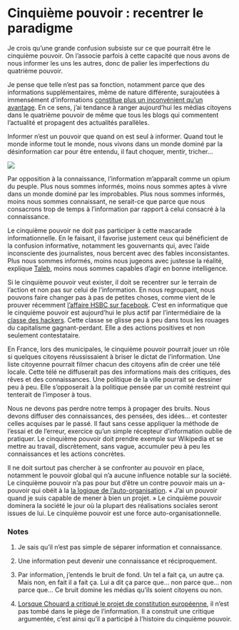 # Cinquième pouvoir : recentrer le paradigme

Je crois qu’une grande confusion subsiste sur ce que pourrait être le cinquième pouvoir. On l’associe parfois à cette capacité que nous avons de nous informer les uns les autres, donc de palier les imperfections du quatrième pouvoir.

Je pense que telle n’est pas sa fonction, notamment parce que des informations supplémentaires, même de nature différente, surajoutées à immensément d’informations [constitue plus un inconvénient qu’un avantage](https://tcrouzet.com/2007/08/31/information-egale-desinformation/). En ce sens, j’ai tendance à ranger aujourd’hui les médias citoyens dans le quatrième pouvoir de même que tous les blogs qui commentent l’actualité et propagent des actualités parallèles.

Informer n’est un pouvoir que quand on est seul à informer. Quand tout le monde informe tout le monde, nous vivons dans un monde dominé par la désinformation car pour être entendu, il faut choquer, mentir, tricher…

![](https://tcrouzet.com/images_tc/2007/10/pacco7.jpg)

Par opposition à la connaissance, l’information m’apparaît comme un opium du peuple. Plus nous sommes informés, moins nous sommes aptes à vivre dans un monde dominé par les improbables. Plus nous sommes informés, moins nous sommes connaissant, ne serait-ce que parce que nous consacrons trop de temps à l’information par rapport à celui consacré à la connaissance.

Le cinquième pouvoir ne doit pas participer à cette mascarade informationnelle. En le faisant, il favorise justement ceux qui bénéficient de la confusion informative, notamment les gouvernants qui, avec l’aide inconsciente des journalistes, nous bercent avec des fables inconsistantes. Plus nous sommes informés, moins nous jugeons avec justesse la réalité, explique [Taleb](https://tcrouzet.com/2007/09/03/conversation-avec-taleb/), moins nous sommes capables d’agir en bonne intelligence.

Si le cinquième pouvoir veut exister, il doit se recentrer sur le terrain de l’action et non pas sur celui de l’information. En nous regroupant, nous pouvons faire changer pas à pas de petites choses, comme vient de le prouver récemment [l’affaire HSBC sur facebook](https://tcrouzet.com/2007/09/05/les-blogs-ne-sont-pas-tout/). C’est en informatique que le cinquième pouvoir est aujourd’hui le plus actif par l’intermédiaire de la [classe des hackers](https://tcrouzet.com/2007/07/16/loin-d%e2%80%99etre-libre/). Cette classe se glisse peu à peu dans tous les rouages du capitalisme gagnant-perdant. Elle a des actions positives et non seulement contestataire.

En France, lors des municipales, le cinquième pouvoir pourrait jouer un rôle si quelques citoyens réussissaient à briser le dictat de l’information. Une liste citoyenne pourrait filmer chacun des citoyens afin de créer une télé locale. Cette télé ne diffuserait pas des informations mais des critiques, des rêves et des connaissances. Une politique de la ville pourrait se dessiner peu à peu. Elle s’opposerait à la politique pensée par un comité restreint qui tenterait de l’imposer à tous.

Nous ne devons pas perdre notre temps à propager des bruits. Nous devons diffuser des connaissances, des pensées, des idées… et contester celles acquises par le passé. Il faut sans cesse appliquer la méthode de l’essai et de l’erreur, exercice qu’un simple récepteur d’information oublie de pratiquer. Le cinquième pouvoir doit prendre exemple sur Wikipedia et se mettre au travail, discrètement, sans vague, accumuler peu à peu les connaissances et les actions concrètes.

Il ne doit surtout pas chercher à se confronter au pouvoir en place, notamment le pouvoir global qui n’a aucune influence notable sur la société. Le cinquième pouvoir n’a pas pour but d’être un contre pouvoir mais un a-pouvoir qui obéit à la [la logique de l’auto-organisation](https://tcrouzet.com/2007/10/01/confusion-autour-du-bottom-up/). « J’ai un pouvoir quand je suis capable de mener à bien un projet. » Le cinquième pouvoir dominera la société le jour où la plupart des réalisations sociales seront issues de lui. Le cinquième pouvoir est une force auto-organisationnelle.

### Notes

1. Je sais qu’il n’est pas simple de séparer information et connaissance.

2. Une information peut devenir une connaissance et réciproquement.

3. Par information, j’entends le bruit de fond. Un tel a fait ça, un autre ça. Mais non, en fait il a fait ça. Lui a dit ça parce que… non parce que… non parce que… Ce bruit domine les médias qu’ils soient citoyens ou non.

4. [Lorsque Chouard a critiqué le projet de constitution européenne](https://tcrouzet.com/2006/08/02/retour-sur-le-tce/), il n’est pas tombé dans le piège de l’information. Il a construit une critique argumentée, c’est ainsi qu’il a participé à l’histoire du cinquième pouvoir.